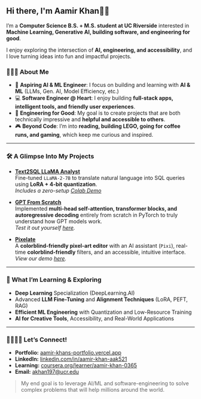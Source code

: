 ## Hi there, I'm Aamir Khan👋🏼

I’m a **Computer Science B.S. + M.S. student at UC Riverside** interested in **Machine Learning, Generative AI, building software, and engineering for good**. 

I enjoy exploring the intersection of **AI, engineering, and accessibility**, and I love turning ideas into fun and impactful projects.


### 👨🏽‍🎓 About Me
- 🧠 **Aspiring AI & ML Engineer**: I focus on building and learning with **AI & ML** (LLMs, Gen. AI, Model Efficiency, etc.) 
- 💻 **Software Engineer @ Heart**: I enjoy building **full-stack apps, intelligent tools, and friendly user experiences**.  
- 🌱 **Engineering for Good**: My goal is to create projects that are both technically impressive and **helpful and accessible to others**.  
- 🎮 **Beyond Code**: I’m into **reading, building LEGO, going for coffee runs, and gaming**, which keep me curious and inspired.  

---

### 🛠️ A Glimpse Into My Projects
- **[Text2SQL LLaMA Analyst](https://github.com/Akhan521/Text2SQL-LLaMA-Analyst)**  
  Fine-tuned `LLaMA-2-7B` to translate natural language into SQL queries using **LoRA + 4-bit quantization**.  
  *Includes a zero-setup [Colab Demo](https://colab.research.google.com/drive/1ISQ9jpYCEMQQ6WSKRqF60p3ZIEsJuuFo?usp=sharing)*

- **[GPT From Scratch](https://github.com/Akhan521/GPT-From-Scratch)**  
  Implemented **multi-head self-attention, transformer blocks, and autoregressive decoding** entirely from scratch in PyTorch to truly understand how GPT models work.  
  *Test it out yourself [here](https://colab.research.google.com/drive/1pHiw6OKHFPuaUIHw2aJkLGNz1k-cHXLt?usp=sharing).*

- **[Pixelate](https://github.com/Akhan521/Pixelate)**  
  A **colorblind-friendly pixel-art editor** with an AI assistant (`Pixi`), real-time **colorblind-friendly** filters, and an accessible, intuitive interface.
  *View our demo [here](https://github.com/Akhan521/Pixelate?tab=readme-ov-file#-pixelate-in-action).*

---

### 🔎 What I’m Learning & Exploring
- **Deep Learning** Specialization (DeepLearning.AI)
- Advanced **LLM Fine-Tuning** and **Alignment Techniques** (LoRA, PEFT, RAG)  
- **Efficient ML Engineering** with Quantization and Low-Resource Training  
- **AI for Creative Tools**, Accessibility, and Real-World Applications  

---

### 🫱🏽‍🫲🏼 Let’s Connect!
- **Portfolio:** [aamir-khans-portfolio.vercel.app](https://aamir-khans-portfolio.vercel.app/)  
- **LinkedIn:** [linkedin.com/in/aamir-khan-aak521](https://www.linkedin.com/in/aamir-khan-aak521/)  
- **Learning:** [coursera.org/learner/aamir-khan-0365](https://www.coursera.org/learner/aamir-khan-0365)  
- **Email:** akhan197@ucr.edu

> My end goal is to leverage AI/ML and software-engineering to solve complex problems that will help millions around the world.

